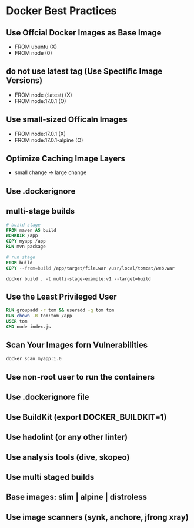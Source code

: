 # Docker Best Practices

## Use Offcial Docker Images as Base Image
- FROM ubuntu (X)
- FROM node (0)

## do not use latest tag (Use Spectific Image Versions)
- FROM node (:latest) (X)
- FROM node:17.0.1 (O)

## Use small-sized Officaln Images
- FROM node:17.0.1 (X)
- FROM node:17.0.1-alpine (O)

## Optimize Caching Image Layers
- small change -> large change

## Use .dockerignore

## multi-stage builds
```dockerfile
# build stage
FROM maven AS build
WORKDIR /app
COPY myapp /app
RUN mvn package

# run stage
FROM build
COPY --from=build /app/target/file.war /usr/local/tomcat/web.war
```
```
docker build . -t multi-stage-example:v1 --target=build
```

## Use the Least Privileged User
```dockerfile
RUN groupadd -r tom && useradd -g tom tom
RUN chown -R tom:tom /app
USER tom
CMD node index.js
```

## Scan Your Images forn Vulnerabilities
```bash
docker scan myapp:1.0
```

## Use non-root user to run the containers
## Use .dockerignore file
## Use BuildKit (export DOCKER_BUILDKIT=1)
## Use hadolint (or any other linter)
## Use analysis tools (dive, skopeo)
## Use multi staged builds
## Base images: slim | alpine | distroless
## Use image scanners (synk, anchore, jfrong xray)
